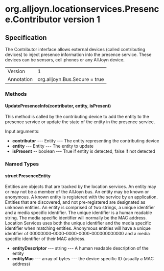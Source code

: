 # org.alljoyn.locationservices.Presence.Contributor version 1
## Specification
The Contributor interface allows external devices (called contributing devices) to inject presence
information into the presence service.
These devices can be sensors, cell phones or any AllJoyn device.

|                       |                                                                       |
|-----------------------|-----------------------------------------------------------------------|
| Version               | 1                                                                     |
| Annotation            | org.alljoyn.Bus.Secure = true                                         |


### Methods

#### UpdatePresenceInfo(contributor, entity, isPresent)

This method is called by the contributing device to add the entity to the presence service or
update the state of the entity in the presence service.

Input arguments:

 * **contributor** --- Entity --- The entity representing the contributing device
 * **entity** --- Entity --- The entity to update
 * **isPresent** -- boolean --- True if entity is detected, false if not detected

### Named Types

#### struct PresenceEntity

Entities are objects that are tracked by the location services.
An entity may or may not be a member of the AllJoyn bus. 
An entity may be known or anonymous. 
A known entity is registered with the service by an application. 
Entities that are discovered, and not pre-registered are designated as unknown entities.
An entity is comprised of two strings, a unique identifier and a media specific identifier. 
The unique identifier is a human readable string.
The media specific identifier will normally be the MAC address. 
Location Services uses both the unique identifier and the media specific identifier when matching 
entities. Anonymous entities will have a unique identifier of 00000000-0000-0000-0000-000000000000
and a media specific identifier of their MAC address.

 * **entityDescriptor** --- string --- A human readable description of the entity
 * **entityMac** --- array of bytes --- the device specific ID (usually a MAC address)